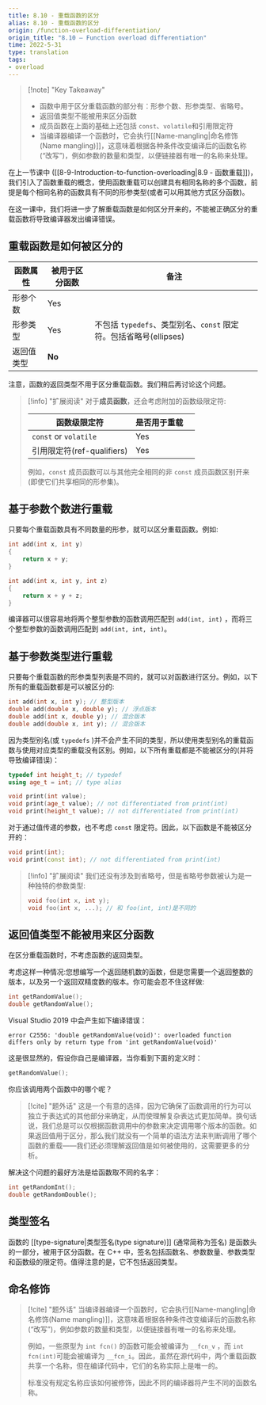 ```yaml
---
title: 8.10 - 重载函数的区分
alias: 8.10 - 重载函数的区分
origin: /function-overload-differentiation/
origin_title: "8.10 — Function overload differentiation"
time: 2022-5-31
type: translation
tags:
- overload
---
```


> [!note] "Key Takeaway"
> - 函数中用于区分重载函数的部分有：形参个数、形参类型、省略号。
> - 返回值类型不能被用来区分函数
> - 成员函数在上面的基础上还包括 `const`、`volatile`和引用限定符
> - 当编译器编译一个函数时，它会执行[[Name-mangling|命名修饰(Name mangling)]]，这意味着根据各种条件改变编译后的函数名称(“改写”)，例如参数的数量和类型，以便链接器有唯一的名称来处理。

在上一节课中 ([[8-9-Introduction-to-function-overloading|8.9 - 函数重载]])， 我们引入了函数重载的概念，使用函数重载可以创建具有相同名称的多个函数，前提是每个相同名称的函数具有不同的形参类型(或者可以用其他方式区分函数)。

在这一课中，我们将进一步了解重载函数是如何区分开来的，不能被正确区分的重载函数将导致编译器发出编译错误。

## 重载函数是如何被区分的

|函数属性	|被用于区分函数	|备注|
|---|---|---|
|形参个数	|Yes	
|形参类型	|Yes	|不包括 `typedefs`、类型别名、`const` 限定符。包括省略号(ellipses)
|返回值类型	|**No**	

注意，函数的返回类型不用于区分重载函数。我们稍后再讨论这个问题。

> [!info] "扩展阅读"
> 对于**成员函数**，还会考虑附加的函数级限定符:
>
>| 函数级限定符                | 是否用于重载 |     |
>| --------------------- | ------ | --- |
>| `const` or `volatile` | Yes    |     |
>| 引用限定符(ref-qualifiers) | Yes    |     |
>
> 例如，`const` 成员函数可以与其他完全相同的非 `const` 成员函数区别开来(即使它们共享相同的形参集)。


## 基于参数个数进行重载

只要每个重载函数具有不同数量的形参，就可以区分重载函数。例如:

```cpp
int add(int x, int y)
{
    return x + y;
}

int add(int x, int y, int z)
{
    return x + y + z;
}
```

编译器可以很容易地将两个整型参数的函数调用匹配到 `add(int, int)` ，而将三个整型参数的函数调用匹配到 `add(int, int, int)`。

## 基于参数类型进行重载

只要每个重载函数的形参类型列表是不同的，就可以对函数进行区分。例如，以下所有的重载函数都是可以被区分的:


```cpp
int add(int x, int y); // 整型版本
double add(double x, double y); // 浮点版本
double add(int x, double y); // 混合版本
double add(double x, int y); // 混合版本
```

因为类型别名(或 `typedefs` )并不会产生不同的类型，所以使用类型别名的重载函数与使用对应类型的重载没有区别。例如，以下所有重载都是不能被区分的(并将导致编译错误)：

```cpp
typedef int height_t; // typedef
using age_t = int; // type alias

void print(int value);
void print(age_t value); // not differentiated from print(int)
void print(height_t value); // not differentiated from print(int)
```

对于通过值传递的参数，也不考虑 `const` 限定符。因此，以下函数是不能被区分开的：

```cpp
void print(int);
void print(const int); // not differentiated from print(int)
```


> [!info] "扩展阅读"
> 我们还没有涉及到省略号，但是省略号参数被认为是一种独特的参数类型:
>
> ```cpp
> void foo(int x, int y);
> void foo(int x, ...); // 和 foo(int, int)是不同的
> ```

## 返回值类型不能被用来区分函数

在区分重载函数时，不考虑函数的返回类型。

考虑这样一种情况:您想编写一个返回随机数的函数，但是您需要一个返回整数的版本，以及另一个返回双精度数的版本。你可能会忍不住这样做:

```cpp
int getRandomValue();
double getRandomValue();
```

Visual Studio 2019 中会产生如下编译错误：

```
error C2556: 'double getRandomValue(void)': overloaded function differs only by return type from 'int getRandomValue(void)'
```

这是很显然的，假设你自己是编译器，当你看到下面的定义时：

```cpp
getRandomValue();
```

你应该调用两个函数中的哪个呢？

> [!cite] "题外话"
> 这是一个有意的选择，因为它确保了函数调用的行为可以独立于表达式的其他部分来确定，从而使理解复杂表达式更加简单。换句话说，我们总是可以仅根据函数调用中的参数来决定调用哪个版本的函数。如果返回值用于区分，那么我们就没有一个简单的语法方法来判断调用了哪个函数的重载——我们还必须理解返回值是如何被使用的，这需要更多的分析。

解决这个问题的最好方法是给函数取不同的名字：

```cpp
int getRandomInt();
double getRandomDouble();
```


## 类型签名

函数的 [[type-signature|类型签名(type signature)]] (通常简称为签名) 是函数头的一部分，被用于区分函数。在 C++ 中，签名包括函数名、参数数量、参数类型和函数级的限定符。值得注意的是，它不包括返回类型。

## 命名修饰

> [!cite] "题外话"
> 当编译器编译一个函数时，它会执行[[Name-mangling|命名修饰(Name mangling)]]，这意味着根据各种条件改变编译后的函数名称(“改写”)，例如参数的数量和类型，以便链接器有唯一的名称来处理。
> 
> 例如，一些原型为 `int fcn()` 的函数可能会被编译为 `__fcn_v` ，而 `int fcn(int)`可能会被编译为 `__fcn_i`。因此，虽然在源代码中，两个重载函数共享一个名称，但在编译代码中，它们的名称实际上是唯一的。
> 
> 标准没有规定名称应该如何被修饰，因此不同的编译器将产生不同的函数名称。